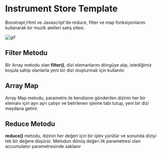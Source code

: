 # Instrument Store Template

Boostrapt,Html ve Javascript'de reduce, filter ve map fonksiyonlarını kullanarak bir muzik aletleri satış sitesi.

![gif](https://github.com/zeynep-dmrl/kodluyoruzFrontendWebDevelopment/blob/main/instrumentStore/giOfSite.gif)



## Filter Metodu
Bir Array metodu olan **filter()**, dizi elemanlarını döngüye alıp, istediğimiz koşula sahip olanlarla yeni bir dizi oluşturmak için kullanılır.


## Array Map
Array Map metodu, parametre ile kendisine gönderilen dizinin her bir elemanı için ayrı ayrı çalışır ve belirlenen işleme tabi tutup, yeni bir dizi meydana getirir.


## Reduce Metodu
**reduce()** metodu, dizinin her değeri için bir işlev yürütür ve sonunda diziyi tek bir değere düşürür.
Metodun dönüş değeri ilk parametresi olan accumulator parametresinde saklanır
